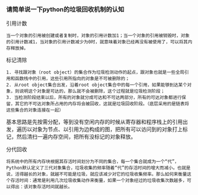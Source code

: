 ### 请简单说一下python的垃圾回收机制的认知

引用计数

    当一个对象的引用被创建或者复制时，对象的引用计数加1；当一个对象的引用被销毁时，对象的引用计数减1，当对象的引用计数减少为0时，就意味着对象已经再没有被使用了，可以将其内存释放掉。

标记清除

    1. 寻找跟对象（root object）的集合作为垃圾检测动作的起点，跟对象也就是一些全局引用和函数栈中的引用，这些引用所指向的对象是不可被删除的；
    2. 从root object集合出发，沿着root object集合中的每一个引用，如果能够到达某个对象，则说明这个对象是可达的，那么就不会被删除，这个过程就是垃圾检测阶段；
    3. 当检测阶段结束以后，所有的对象就分成可达和不可达两部分，所有的可达对象都进行保留，其它的不可达对象所占用的内存将会被回收，这就是垃圾回收阶段。（底层采用的是链表将这些集合的对象连接在一起）

基本思路是先按需分配，等到没有空闲内存的时候从寄存器和程序栈上的引用出发，遍历以对象为节点、以引用为边构成的图，把所有可以访问到的对象打上标记，然后清扫一遍内存空间，把所有没标记的对象释放。

分代回收

    将系统中的所有内存块根据其存活时间划分为不同的集合，每一个集合就成为一个“代”，Python默认定义了三代对象集合，垃圾收集的频率随着“代”的存活时间的增大而减小。也就是说，活得越长的对象，就越不可能是垃圾，就应该减少对它的垃圾收集频率。那么如何来衡量这个存活时间：通常是利用几次垃圾收集动作来衡量，如果一个对象经过的垃圾收集次数越多，可以得出：该对象存活时间就越长。